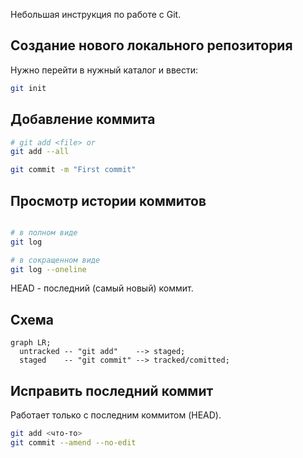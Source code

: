 Небольшая инструкция по работе с Git.

## Создание нового локального репозитория
Нужно перейти в нужный каталог и ввести:
```bash
git init
```

## Добавление коммита
```bash
# git add <file> or
git add --all

git commit -m "First commit"
```

## Просмотр истории коммитов
```bash

# в полном виде
git log

# в сокращенном виде
git log --oneline
```

HEAD - последний (самый новый) коммит.


## Схема
```mermaid
graph LR;
  untracked -- "git add"    --> staged;
  staged    -- "git commit" --> tracked/comitted;
```

## Исправить последний коммит
Работает только с последним коммитом (HEAD).
```bash
git add <что-то>
git commit --amend --no-edit
```

